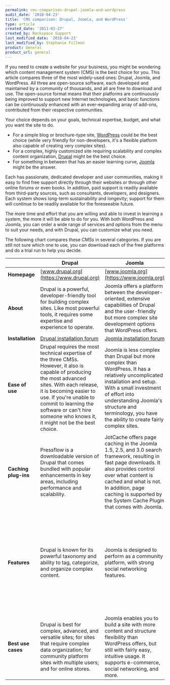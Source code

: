 ```yaml
---
permalink: cms-comparison-drupal-joomla-and-wordpress
audit_date: '2018-04-23'
title: 'CMS comparison: Drupal, Joomla, and WordPress'
type: article
created_date: '2011-03-27'
created_by: Rackspace Support
last_modified_date: '2018-04-23'
last_modified_by: Stephanie Fillmon
product: General
product_url: general
---
```


If you need to create a website for your business, you might be wondering which content
management system (CMS) is the best choice for you. This article compares three of the
most widely-used ones: Drupal, Joomla, and WordPress. All three are open-source software,
each developed and maintained by a community of thousands, and all are free to download
and use. The open-source format means that their platforms are continuously being improved
to support new Internet technologies, and basic functions can be continuously enhanced
with an ever-expanding array of add-ons, contributed from their respective communities.

Your choice depends on your goals, technical expertise, budget, and what you want the site
to do.

- For a simple blog or brochure-type site,
[WordPress](https://www.wordpress.org/) could be the best
choice (while very friendly for non-developers, it's a flexible platform also capable of
creating very complex sites).
- For a complex, highly customized site requiring scalability and complex content
organization, [Drupal](https://www.drupal.org/) might be
the best choice.
- For something in between that has an easier learning curve,
[Joomla](https://www.joomla.org/) might be the answer.

Each has passionate, dedicated developer and user communities, making it easy to find free
support directly through their websites or through other online forums or even books. In
addition, paid support is readily available from third-party sources, such as consultants,
developers, and designers. Each system shows long-term sustainability and longevity;
support for them will continue to be readily available for the foreseeable future.

The more time and effort that you are willing and able to invest in learning a system, the
more it will be able to do for you. With both WordPress and Joomla, you can order a wide
range of services and options from the menu to suit your needs, and with Drupal, you can
customize what you need.

The following chart compares these CMSs in several categories. If you are still not sure
which one to use, you can download each of the free platforms and do a trial run to help
you decide.

|   | **Drupal** | **Joomla** | **WordPress** |
| --- | --- | --- | --- |
| **Homepage** | [www.drupal.org](https://www.drupal.org) | [www.joomla.org](https://www.joomla.org) | [www.wordpress.org](https://www.wordpress.org) |
| **About** | Drupal is a powerful, developer-friendly tool for building complex sites. Like most powerful tools, it requires some expertise and experience to operate. | Joomla offers a platform between the developer-oriented, extensive capabilities of Drupal and the user-friendly but more complex site development options that WordPress offers. | WordPress began as an innovative, easy-to-use blogging platform. With an ever-increasing repertoire of themes, plugins, and widgets, this CMS is also widely used for other website formats also. |
| **Installation** | [Drupal installation forum](https://drupal.org/forum/1) | [Joomla installation forum](https://forum.joomla.org/viewforum.php?f=707) | [WordPress installation forum](https://wordpress.org/support/forum/installation) |
| **Ease of use** | Drupal requires the most technical expertise of the three CMSs. However, it also is capable of producing the most advanced sites. With each release, it is becoming easier to use. If you're unable to commit to learning the software or can't hire someone who knows it, it might not be the best choice. | Joomla is less complex than Drupal but more complex than WordPress. It has a relatively uncomplicated installation and setup. With a  small investment of effort into understanding Joomla's structure and terminology, you have the ability to create fairly complex sites. | Technical experience is not necessary; it's intuitive and easy to get a simple site set up quickly. It's easy to paste text from a Microsoft Word document into a WordPress site, but not into Joomla and Drupal sites. |
| **Caching plug-ins** | Pressflow is a downloadable version of Drupal that comes bundled with popular enhancements in key areas, including performance and scalability. | JotCache offers page caching in the Joomla 1.5, 2.5, and 3.0 search framework, resulting in fast page downloads. It also provides control over what content is cached and what is not. In addition, page caching is supported by the System Cache Plugin that comes with Joomla. | The WP-SuperCache plug-in optimizes performance by generating static HTML files from database-driven content for faster load times. |
| **Features** | Drupal is known for its powerful taxonomy and ability to tag, categorize, and organize complex content. | Joomla is designed to perform as a community platform, with strong social networking features. | Ease of use is a key benefit for experts and novices alike. WordPress is powerful enough for web developers or designers to efficiently build sites for clients; then, with minimal instruction, clients can take over the site management. WordPress is known for an extensive selection of themes. It's user-friendly with great support and tutorials, making it great for non-technical users to quickly deploy fairly simple sites. |
| **Best use cases** | Drupal is best for complex, advanced, and versatile sites; for sites that require complex data organization; for community platform sites with multiple users; and for online stores. | Joomla enables you to build a site with more content and structure flexibility than WordPress offers, but still with fairly easy, intuitive usage. It supports e-commerce, social networking, and more. | WordPress is ideal for fairly simple web sites, such as everyday blogging and news sites; and for anyone looking for an easy-to-manage site. Add-ons make it easy to expand the functionality of the site. |
